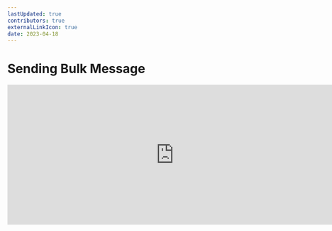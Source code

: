 ```yaml
---
lastUpdated: true
contributors: true
externalLinkIcon: true
date: 2023-04-18
---
```

# Sending Bulk Message

<iframe
  width="750"
  height="315"
  src="https://www.loom.com/embed/75a604b3d4364de9bbb5895062c688b7?sid=e078eabc-4cf4-4e51-9d7f-652e689796f9"
  frameborder="0"
  allow="accelerometer; autoplay; clipboard-write; encrypted-media; gyroscope; picture-in-picture"
  allowfullscreen
></iframe>